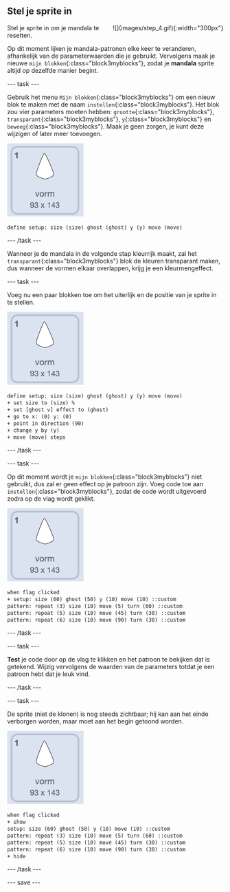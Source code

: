 ## Stel je sprite in

<div style="display: flex; flex-wrap: wrap">
<div style="flex-basis: 200px; flex-grow: 1; margin-right: 15px;">
Stel je sprite in om je mandala te resetten.
</div>
<div>
![](images/step_4.gif){:width="300px"}
</div>
</div>

Op dit moment lijken je mandala-patronen elke keer te veranderen, afhankelijk van de parameterwaarden die je gebruikt. Vervolgens maak je nieuwe `mijn blokken`{:class="block3myblocks"}, zodat je **mandala** sprite altijd op dezelfde manier begint.

--- task ---

Gebruik het menu `Mijn blokken`{:class="block3myblocks"} om een nieuw blok te maken met de naam `instellen`{:class="block3myblocks"}. Het blok zou vier parameters moeten hebben: `grootte`{:class="block3myblocks"}, `transparant`{:class="block3myblocks"}, `y`{:class="block3myblocks"} en `beweeg`{:class="block3myblocks"}. Maak je geen zorgen, je kunt deze wijzigen of later meer toevoegen.

![De vorm sprite.](images/shape_sprite.png)

```blocks3
define setup: size (size) ghost (ghost) y (y) move (move)
```

--- /task ---

Wanneer je de mandala in de volgende stap kleurrijk maakt, zal het `transparant`{:class="block3myblocks"} blok de kleuren transparant maken, dus wanneer de vormen elkaar overlappen, krijg je een kleurmengeffect.

--- task ---

Voeg nu een paar blokken toe om het uiterlijk en de positie van je sprite in te stellen.

![De vorm sprite.](images/shape_sprite.png)

```blocks3
define setup: size (size) ghost (ghost) y (y) move (move)
+ set size to (size) %
+ set [ghost v] effect to (ghost)
+ go to x: (0) y: (0)
+ point in direction (90)
+ change y by (y)
+ move (move) steps
```

--- /task ---

--- task ---

Op dit moment wordt je `mijn blokken`{:class="block3myblocks"} niet gebruikt, dus zal er geen effect op je patroon zijn. Voeg code toe aan `instellen`{:class="block3myblocks"}, zodat de code wordt uitgevoerd zodra op de vlag wordt geklikt.

![De vorm sprite.](images/shape_sprite.png)

```blocks3
when flag clicked
+ setup: size (60) ghost (50) y (10) move (10) ::custom
pattern: repeat (3) size (10) move (5) turn (60) ::custom
pattern: repeat (5) size (10) move (45) turn (30) ::custom
pattern: repeat (6) size (10) move (90) turn (30) ::custom
```

--- /task ---

--- task ---

**Test** je code door op de vlag te klikken en het patroon te bekijken dat is getekend. Wijzig vervolgens de waarden van de parameters totdat je een patroon hebt dat je leuk vind.

--- /task ---

--- task ---

De sprite (niet de klonen) is nog steeds zichtbaar; hij kan aan het einde verborgen worden, maar moet aan het begin getoond worden.

![De vorm sprite.](images/shape_sprite.png)

```blocks3
when flag clicked
+ show
setup: size (60) ghost (50) y (10) move (10) ::custom
pattern: repeat (3) size (10) move (5) turn (60) ::custom
pattern: repeat (5) size (10) move (45) turn (30) ::custom
pattern: repeat (6) size (10) move (90) turn (30) ::custom
+ hide
```

--- /task ---

--- save ---
